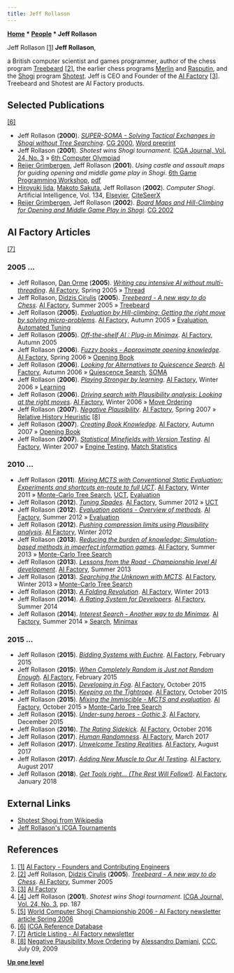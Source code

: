 ```yaml
---
title: Jeff Rollason
---
```

**[Home](Home "Home") \* [People](People "People") \* Jeff Rollason**



 [](http://www.aifactory.co.uk/AIF_Us.htm) Jeff Rollason <a id="cite-note-1" href="#cite-ref-1">[1]</a> 
**Jeff Rollason**,  

a British computer scientist and games programmer, author of the chess program [Treebeard](Treebeard "Treebeard") <a id="cite-note-2" href="#cite-ref-2">[2]</a>, the earlier chess programs [Merlin](Merlin_(GB) "Merlin (GB)") and [Rasputin](Rasputin "Rasputin"), and the [Shogi](Shogi "Shogi") program [Shotest](https://en.wikipedia.org/wiki/Shotest_Shogi). Jeff is CEO and Founder of the [AI Factory](AI_Factory "AI Factory") <a id="cite-note-3" href="#cite-ref-3">[3]</a>. Treebeard and Shotest are AI Factory products. 



## Selected Publications


<a id="cite-note-6" href="#cite-ref-6">[6]</a>



* Jeff Rollason (**2000**). *[SUPER-SOMA - Solving Tactical Exchanges in Shogi without Tree Searching](http://link.springer.com/chapter/10.1007/3-540-45579-5_19)*. [CG 2000](CG_2000 "CG 2000"), [Word preprint](http://www.aifactory.co.uk/downloads/SUPER-SOMA.doc)
* Jeff Rollason (**2001**). *Shotest wins Shogi tournament*. [ICGA Journal, Vol. 24, No. 3](ICGA_Journal#24_3 "ICGA Journal") » [6th Computer Olympiad](6th_Computer_Olympiad#Shogi "6th Computer Olympiad")
* [Reijer Grimbergen](Reijer_Grimbergen "Reijer Grimbergen"), Jeff Rollason (**2001**). *Using castle and assault maps for guiding opening and middle game play in Shogi*. [6th Game Programming Workshop](Conferences#GPW "Conferences"), [pdf](http://www.teu.ac.jp/gamelab/RESEARCH/gpw2001.pdf)
* [Hiroyuki Iida](Hiroyuki_Iida "Hiroyuki Iida"), [Makoto Sakuta](Makoto_Sakuta "Makoto Sakuta"), Jeff Rollason (**2002**). *Computer Shogi*. Artificial Intelligence, Vol. 134, [Elsevier](https://en.wikipedia.org/wiki/Elsevier), [CiteSeerX](http://citeseerx.ist.psu.edu/viewdoc/summary?doi=10.1.1.130.2727)
* [Reijer Grimbergen](Reijer_Grimbergen "Reijer Grimbergen"), Jeff Rollason (**2002**). *[Board Maps and Hill-Climbing for Opening and Middle Game Play in Shogi](http://link.springer.com/chapter/10.1007/978-3-540-40031-8_12)*. [CG 2002](CG_2002 "CG 2002")


## AI Factory Articles


<a id="cite-note-7" href="#cite-ref-7">[7]</a>



### 2005 ...


* Jeff Rollason, [Dan Orme](index.php?title=Dan_Orme&action=edit&redlink=1 "Dan Orme (page does not exist)") (**2005**). *[Writing cpu intensive AI without multi-threading](http://www.aifactory.co.uk/newsletter/2005_01_nonmultithreading_AI.htm)*. [AI Factory](AI_Factory "AI Factory"), Spring 2005 » [Thread](Thread "Thread")
* Jeff Rollason, [Didzis Cirulis](index.php?title=Didzis_Cirulis&action=edit&redlink=1 "Didzis Cirulis (page does not exist)") (**2005**). *[Treebeard - A new way to do Chess](http://www.aifactory.co.uk/newsletter/2005_02_treebeard_chess.htm)*. [AI Factory](AI_Factory "AI Factory"), Summer 2005 » [Treebeard](Treebeard "Treebeard")
* Jeff Rollason (**2005**). *[Evaluation by Hill-climbing: Getting the right move by solving micro-problems](http://www.aifactory.co.uk/newsletter/2005_03_hill-climbing.htm)*. [AI Factory](AI_Factory "AI Factory"), Autumn 2005 » [Evaluation](Evaluation "Evaluation"), [Automated Tuning](Automated_Tuning "Automated Tuning")
* Jeff Rollason (**2005**). *[Off-the-shelf AI : Plug-in Minimax](http://www.aifactory.co.uk/newsletter/2005_03_plugin_minimax.htm)*. [AI Factory](AI_Factory "AI Factory"), Autumn 2005
* Jeff Rollason (**2006**). *[Fuzzy books - Approximate opening knowledge](http://www.aifactory.co.uk/newsletter/2006_01_fuzzy_books.htm)*. [AI Factory](AI_Factory "AI Factory"), Spring 2006 » [Opening Book](Opening_Book "Opening Book")
* Jeff Rollason (**2006**). *[Looking for Alternatives to Quiescence Search](http://www.aifactory.co.uk/newsletter/2006_03_quiescence_alts.htm)*. [AI Factory](AI_Factory "AI Factory"), Autumn 2006 » [Quiescence Search](Quiescence_Search "Quiescence Search"), [SOMA](SOMA "SOMA")
* Jeff Rollason (**2006**). *[Playing Stronger by learning](http://www.aifactory.co.uk/newsletter/2005_04_stronger-by-learning.htm)*. [AI Factory](AI_Factory "AI Factory"), Winter 2006 » [Learning](Learning "Learning")
* Jeff Rollason (**2006**). *[Driving search with Plausibility analysis: Looking at the right moves](http://www.aifactory.co.uk/newsletter/2005_04_plausibility_analysis.htm)*. [AI Factory](AI_Factory "AI Factory"), Winter 2006 » [Move Ordering](Move_Ordering "Move Ordering")
* Jeff Rollason (**2007**). *[Negative Plausibility](http://www.aifactory.co.uk/newsletter/2007_01_neg_plausibility.htm)*. [AI Factory](AI_Factory "AI Factory"), Spring 2007 » [Relative History Heuristic](Relative_History_Heuristic "Relative History Heuristic") <a id="cite-note-8" href="#cite-ref-8">[8]</a>
* Jeff Rollason (**2007**). *[Creating Book Knowledge](http://www.aifactory.co.uk/newsletter/2007_03_creating_book.htm)*. [AI Factory](AI_Factory "AI Factory"), Autumn 2007 » [Opening Book](Opening_Book "Opening Book")
* Jeff Rollason (**2007**). *[Statistical Minefields with Version Testing](http://www.aifactory.co.uk/newsletter/2007_04_stat_minefields.htm)*. [AI Factory](AI_Factory "AI Factory"), Winter 2007 » [Engine Testing](Engine_Testing "Engine Testing"), [Match Statistics](Match_Statistics "Match Statistics")


### 2010 ...


* Jeff Rollason (**2011**). *[Mixing MCTS with Conventional Static Evaluation: Experiments and shortcuts en-route to full UCT](http://www.aifactory.co.uk/newsletter/2011_02_mcts_static.htm)*. [AI Factory](AI_Factory "AI Factory"), Winter 2011 » [Monte-Carlo Tree Search](Monte-Carlo_Tree_Search "Monte-Carlo Tree Search"), [UCT](UCT "UCT"), [Evaluation](Evaluation "Evaluation")
* Jeff Rollason (**2012**). *[Tuning Spades](http://www.aifactory.co.uk/newsletter/2012_01_tuning_spades.htm)*. [AI Factory](AI_Factory "AI Factory"), Summer 2012 » [UCT](UCT "UCT")
* Jeff Rollason (**2012**). *[Evaluation options - Overview of methods](http://www.aifactory.co.uk/newsletter/2012_01_evaluation_options.htm)*. [AI Factory](AI_Factory "AI Factory"), Summer 2012 » [Evaluation](Evaluation "Evaluation")
* Jeff Rollason (**2012**). *[Pushing compression limits using Plausibility analysis](http://www.aifactory.co.uk/newsletter/2012_02_compression_plausibility.htm)*. [AI Factory](AI_Factory "AI Factory"), Winter 2012
* Jeff Rollason (**2013**). *[Reducing the burden of knowledge: Simulation-based methods in imperfect information games](http://www.aifactory.co.uk/newsletter/2013_01_reduce_burden.htm)*. [AI Factory](AI_Factory "AI Factory"), Summer 2013 » [Monte-Carlo Tree Search](Monte-Carlo_Tree_Search "Monte-Carlo Tree Search")
* Jeff Rollason (**2013**). *[Lessons from the Road - Championship level AI development](http://www.aifactory.co.uk/newsletter/2013_01_champ_dev.htm)*. [AI Factory](AI_Factory "AI Factory"), Summer 2013
* Jeff Rollason (**2013**). *[Searching the Unknown with MCTS](http://www.aifactory.co.uk/newsletter/2013_02_unknown_mcts.htm)*. [AI Factory](AI_Factory "AI Factory"), Winter 2013 » [Monte-Carlo Tree Search](Monte-Carlo_Tree_Search "Monte-Carlo Tree Search")
* Jeff Rollason (**2013**). *[A Folding Revolution](http://www.aifactory.co.uk/newsletter/2013_02_folding_revolution.htm)*. [AI Factory](AI_Factory "AI Factory"), Winter 2013
* Jeff Rollason (**2014**). *[A Rating System for Developers](http://www.aifactory.co.uk/newsletter/2014_01_rating_developers.htm)*. [AI Factory](AI_Factory "AI Factory"), Summer 2014
* Jeff Rollason (**2014**). *[Interest Search - Another way to do Minimax](http://www.aifactory.co.uk/newsletter/2014_01_interest_minimax.htm)*. [AI Factory](AI_Factory "AI Factory"), Summer 2014 » [Search](Search "Search"), [Minimax](Minimax "Minimax")


### 2015 ...


* Jeff Rollason (**2015**). *[Bidding Systems with Euchre](http://www.aifactory.co.uk/newsletter/2014_02_bidding_euchre.htm)*. [AI Factory](AI_Factory "AI Factory"), February 2015
* Jeff Rollason (**2015**). *[When Completely Random is Just not Random Enough](http://www.aifactory.co.uk/newsletter/2014_02_completely_random.htm)*. [AI Factory](AI_Factory "AI Factory"), February 2015
* Jeff Rollason (**2015**). *[Developing in Fog](http://www.aifactory.co.uk/newsletter/2015_01_dev_fog.htm)*. [AI Factory](AI_Factory "AI Factory"), October 2015
* Jeff Rollason (**2015**). *[Keeping on the Tightrope](http://www.aifactory.co.uk/newsletter/2015_01_keep_tightrope.htm)*. [AI Factory](AI_Factory "AI Factory"), October 2015
* Jeff Rollason (**2015**). *[Mixing the Immiscible - MCTS and evaluation](http://www.aifactory.co.uk/newsletter/2015_02_mixing_immiscible.htm)*. [AI Factory](AI_Factory "AI Factory"), October 2015 » [Monte-Carlo Tree Search](Monte-Carlo_Tree_Search "Monte-Carlo Tree Search")
* Jeff Rollason (**2015**). *[Under-sung heroes - Gothic 3](http://www.aifactory.co.uk/newsletter/2015_02_heroes_gothic.htm)*. [AI Factory](AI_Factory "AI Factory"), December 2015
* Jeff Rollason (**2016**). *[The Rating Sidekick](http://www.aifactory.co.uk/newsletter/2016_01_rating_sidekick.htm)*. [AI Factory](AI_Factory "AI Factory"), October 2016
* Jeff Rollason (**2017**). *[Human Randomness](http://www.aifactory.co.uk/newsletter/2016_02_human_random.htm)*. [AI Factory](AI_Factory "AI Factory"), March 2017
* Jeff Rollason (**2017**). *[Unwelcome Testing Realities](http://www.aifactory.co.uk/newsletter/2017_01_testing_realities.htm)*. [AI Factory](AI_Factory "AI Factory"), August 2017
* Jeff Rollason (**2017**). *[Adding New Muscle to Our AI Testing](http://www.aifactory.co.uk/newsletter/2017_01_muscle_testing.htm)*. [AI Factory](AI_Factory "AI Factory"), August 2017
* Jeff Rollason (**2018**). *[Get Tools right… (The Rest Will Follow!)](http://www.aifactory.co.uk/newsletter/2017_02_tools_follow.htm)*. [AI Factory](AI_Factory "AI Factory"), January 2018


## External Links


* [Shotest Shogi from Wikipedia](https://en.wikipedia.org/wiki/Shotest_Shogi)
* [Jeff Rollason's ICGA Tournaments](https://www.game-ai-forum.org/icga-tournaments/person.php?id=216)


## References


1. <a id="cite-ref-1" href="#cite-note-1">[1]</a> [AI Factory - Founders and Contributing Engineers](http://www.aifactory.co.uk/AIF_Us.htm)
2. <a id="cite-ref-2" href="#cite-note-2">[2]</a> Jeff Rollason, [Didzis Cirulis](index.php?title=Didzis_Cirulis&action=edit&redlink=1 "Didzis Cirulis (page does not exist)") (**2005**). *[Treebeard - A new way to do Chess](http://www.aifactory.co.uk/newsletter/2005_02_treebeard_chess.htm)*. [AI Factory](AI_Factory "AI Factory"), Summer 2005
3. <a id="cite-ref-3" href="#cite-note-3">[3]</a> [AI Factory](http://www.aifactory.co.uk/AIF_Index.htm)
4. <a id="cite-ref-4" href="#cite-note-4">[4]</a> Jeff Rollason (**2001**). *Shotest wins Shogi tournament*. [ICGA Journal, Vol. 24, No. 3](ICGA_Journal#24_3 "ICGA Journal"), pp. 187
5. <a id="cite-ref-5" href="#cite-note-5">[5]</a> [World Computer Shogi Championship 2006 - AI Factory newsletter article Spring 2006](http://www.aifactory.co.uk/newsletter/2006_01_shogichampionship_2006.htm)
6. <a id="cite-ref-6" href="#cite-note-6">[6]</a> [ICGA Reference Database](ICGA_Journal#RefDB "ICGA Journal")
7. <a id="cite-ref-7" href="#cite-note-7">[7]</a> [Article Listing - AI Factory newsletter](http://www.aifactory.co.uk/newsletter/articles.htm)
8. <a id="cite-ref-8" href="#cite-note-8">[8]</a> [Negative Plausibility Move Ordering](http://www.talkchess.com/forum3/viewtopic.php?f=7&t=28873) by [Alessandro Damiani](Alessandro_Damiani "Alessandro Damiani"), [CCC](CCC "CCC"), July 09, 2009

**[Up one level](People "People")**







 
